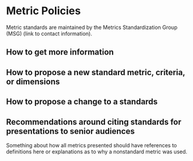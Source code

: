# Metric Policies

Metric standards are maintained by the Metrics Standardization Group (MSG) (link to contact information).

## How to get more information

## How to propose a new standard metric, criteria, or dimensions

## How to propose a change to a standards

## Recommendations around citing standards for presentations to senior audiences

Something about how all metrics presented should have references to definitions here or explanations as to why a nonstandard metric was used.
